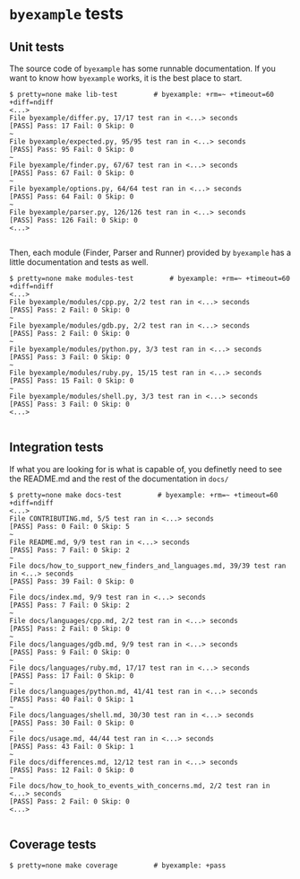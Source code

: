 # ``byexample`` tests

## Unit tests

The source code of ``byexample`` has some runnable documentation.
If you want to know how ``byexample`` works, it is the best place
to start.

```shell
$ pretty=none make lib-test         # byexample: +rm=~ +timeout=60 +diff=ndiff
<...>
File byexample/differ.py, 17/17 test ran in <...> seconds
[PASS] Pass: 17 Fail: 0 Skip: 0
~
File byexample/expected.py, 95/95 test ran in <...> seconds
[PASS] Pass: 95 Fail: 0 Skip: 0
~
File byexample/finder.py, 67/67 test ran in <...> seconds
[PASS] Pass: 67 Fail: 0 Skip: 0
~
File byexample/options.py, 64/64 test ran in <...> seconds
[PASS] Pass: 64 Fail: 0 Skip: 0
~
File byexample/parser.py, 126/126 test ran in <...> seconds
[PASS] Pass: 126 Fail: 0 Skip: 0
<...>


```

Then, each module (Finder, Parser and Runner) provided by ``byexample`` has
a little documentation and tests as well.

```shell
$ pretty=none make modules-test         # byexample: +rm=~ +timeout=60 +diff=ndiff
<...>
File byexample/modules/cpp.py, 2/2 test ran in <...> seconds
[PASS] Pass: 2 Fail: 0 Skip: 0
~
File byexample/modules/gdb.py, 2/2 test ran in <...> seconds
[PASS] Pass: 2 Fail: 0 Skip: 0
~
File byexample/modules/python.py, 3/3 test ran in <...> seconds
[PASS] Pass: 3 Fail: 0 Skip: 0
~
File byexample/modules/ruby.py, 15/15 test ran in <...> seconds
[PASS] Pass: 15 Fail: 0 Skip: 0
~
File byexample/modules/shell.py, 3/3 test ran in <...> seconds
[PASS] Pass: 3 Fail: 0 Skip: 0
<...>


```

## Integration tests

If what you are looking for is what is capable of, you definetly need
to see the README.md and the rest of the documentation in ``docs/``

```shell
$ pretty=none make docs-test         # byexample: +rm=~ +timeout=60 +diff=ndiff
<...>
File CONTRIBUTING.md, 5/5 test ran in <...> seconds
[PASS] Pass: 0 Fail: 0 Skip: 5
~
File README.md, 9/9 test ran in <...> seconds
[PASS] Pass: 7 Fail: 0 Skip: 2
~
File docs/how_to_support_new_finders_and_languages.md, 39/39 test ran in <...> seconds
[PASS] Pass: 39 Fail: 0 Skip: 0
~
File docs/index.md, 9/9 test ran in <...> seconds
[PASS] Pass: 7 Fail: 0 Skip: 2
~
File docs/languages/cpp.md, 2/2 test ran in <...> seconds
[PASS] Pass: 2 Fail: 0 Skip: 0
~
File docs/languages/gdb.md, 9/9 test ran in <...> seconds
[PASS] Pass: 9 Fail: 0 Skip: 0
~
File docs/languages/ruby.md, 17/17 test ran in <...> seconds
[PASS] Pass: 17 Fail: 0 Skip: 0
~
File docs/languages/python.md, 41/41 test ran in <...> seconds
[PASS] Pass: 40 Fail: 0 Skip: 1
~
File docs/languages/shell.md, 30/30 test ran in <...> seconds
[PASS] Pass: 30 Fail: 0 Skip: 0
~
File docs/usage.md, 44/44 test ran in <...> seconds
[PASS] Pass: 43 Fail: 0 Skip: 1
~
File docs/differences.md, 12/12 test ran in <...> seconds
[PASS] Pass: 12 Fail: 0 Skip: 0
~
File docs/how_to_hook_to_events_with_concerns.md, 2/2 test ran in <...> seconds
[PASS] Pass: 2 Fail: 0 Skip: 0
<...>


```

## Coverage tests

```shell
$ pretty=none make coverage         # byexample: +pass

```
